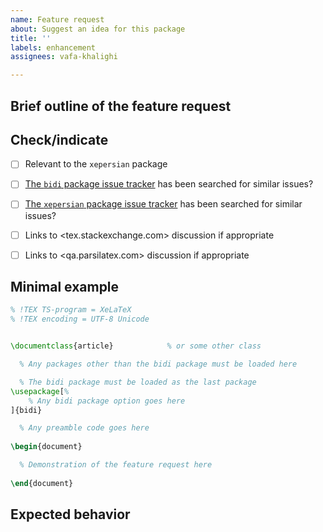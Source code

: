 ```yaml
---
name: Feature request
about: Suggest an idea for this package
title: ''
labels: enhancement
assignees: vafa-khalighi

---
```


<!---
!! Please fill out all sections !!
-->

## Brief outline of the feature request


## Check/indicate
- [ ] Relevant to the `xepersian` package
- [ ] [The `bidi` package issue tracker](https://github.com/tex-persian/bidi/issues) has been searched for similar issues?
- [ ] [The `xepersian` package issue tracker](https://github.com/tex-persian/xepersian/issues) has been searched for similar issues?
- [ ] Links to <tex.stackexchange.com> discussion if appropriate
- [ ] Links to <qa.parsilatex.com> discussion if appropriate




## Minimal example 

```tex
% !TEX TS-program = XeLaTeX
% !TEX encoding = UTF-8 Unicode


\documentclass{article}            % or some other class

  % Any packages other than the bidi package must be loaded here

  % The bidi package must be loaded as the last package
\usepackage[%
    % Any bidi package option goes here
]{bidi}

  % Any preamble code goes here
  
\begin{document}

  % Demonstration of the feature request here
  
\end{document}
```

## Expected behavior
